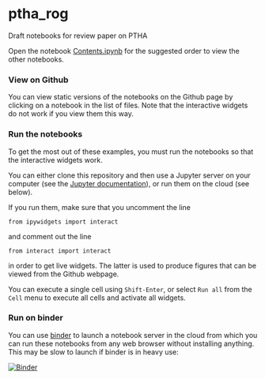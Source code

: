# ptha_rog
Draft notebooks for review paper on PTHA

Open the notebook [Contents.ipynb](Contents.ipynb) 
for the suggested order to view the other notebooks.

### View on Github

You can view static versions of the notebooks on the Github page by clicking
on a notebook in the list of files.  Note that the interactive widgets do not
work if you view them this way.

### Run the notebooks

To get the most out of these examples, you must run the notebooks so that the
interactive widgets work.  

You can either clone this repository and then use a Jupyter server
on your computer (see the [Jupyter documentation](http://jupyter.org/)),
or run them on the cloud (see below).

If you run them, make sure that you uncomment the line

    from ipywidgets import interact

and comment out the line

    from interact import interact

in order to get live widgets. The latter is used to produce figures that can be viewed from the Github webpage.

You can execute a single cell using `Shift-Enter`, or select `Run all` from the `Cell` menu to execute all cells and activate all widgets.

### Run on binder

You can use [binder](http://mybinder.org) to launch a notebook server in the
cloud from which you can run these notebooks from any web browser without
installing anything.  This may be slow to launch if binder is in heavy use:

[![Binder](http://mybinder.org/badge.svg)](http://mybinder.org:/repo/rjleveque/ptha_rog)
